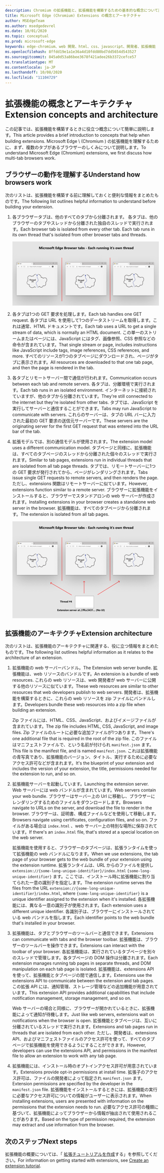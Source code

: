 ```yaml
---
description: Chromium の拡張機能と、拡張機能を構築するための基本的な概念について説明します。
title: Microsoft Edge (Chromium) Extensions の概念とアーキテクチャ
author: MSEdgeTeam
ms.author: msedgedevrel
ms.date: 10/01/2020
ms.topic: conceptual
ms.prod: microsoft-edge
keywords: edge-chromium、web 開発、html、css、javascript、開発者、拡張機能
ms.openlocfilehash: 8ffdd19e1a1e36a4d10fdd80bd7dd5654d543527
ms.sourcegitcommit: 845a0d53a86bee3678f421adee26b3372cefce57
ms.translationtype: MT
ms.contentlocale: ja-JP
ms.lasthandoff: 10/08/2020
ms.locfileid: "11104729"
---
```

# <span data-ttu-id="c54f9-104">拡張機能の概念とアーキテクチャ</span><span class="sxs-lookup"><span data-stu-id="c54f9-104">Extension concepts and architecture</span></span>

<span data-ttu-id="c54f9-105">この記事では、拡張機能を構築するときに役立つ概念について簡単に説明します。</span><span class="sxs-lookup"><span data-stu-id="c54f9-105">This article provides a brief introduction to concepts that help when building extensions.</span></span> <span data-ttu-id="c54f9-106">Microsoft Edge \ (Chromium \) の拡張機能を理解するために、まず、複数のタブがあるブラウザーのしくみについて説明します。</span><span class="sxs-lookup"><span data-stu-id="c54f9-106">To understand Microsoft Edge \(Chromium\) extensions, we first discuss how multi-tab browsers work.</span></span>


## <span data-ttu-id="c54f9-107">ブラウザーの動作を理解する</span><span class="sxs-lookup"><span data-stu-id="c54f9-107">Understand how browsers work</span></span>

<span data-ttu-id="c54f9-108">次のリストは、拡張機能を構築する前に理解しておくと便利な情報をまとめたものです。</span><span class="sxs-lookup"><span data-stu-id="c54f9-108">The following list outlines helpful information to understand before building your extension.</span></span>

1.  <span data-ttu-id="c54f9-109">各ブラウザータブは、他のすべてのタブから分離されます。 各タブは、他のブラウザーのタブやスレッドから分離された独自のスレッドで実行されます。</span><span class="sxs-lookup"><span data-stu-id="c54f9-109">Each browser tab is isolated from every other tab.  Each tab runs in its own thread that's isolated from other browser tabs and threads.</span></span>

    ![[ブラウザー] タブごとに1つのスレッド](media/index-image1-browsertabs.png)  

2.  <span data-ttu-id="c54f9-111">各タブは1つの GET 要求を処理します。</span><span class="sxs-lookup"><span data-stu-id="c54f9-111">Each tab handles one GET request.</span></span>  <span data-ttu-id="c54f9-112">各タブは URL を使用して1つのデータストリームを取得します。これは通常、HTML ドキュメントです。</span><span class="sxs-lookup"><span data-stu-id="c54f9-112">Each tab uses a URL to get a single stream of data, which is normally an HTML document.</span></span>  <span data-ttu-id="c54f9-113">この単一のストリームまたはページには、JavaScript にはタグ、画像参照、CSS 参照などの命令が含まれています。</span><span class="sxs-lookup"><span data-stu-id="c54f9-113">That single stream or page, includes instructions like JavaScript include tags, image references, CSS references, and more.</span></span>  <span data-ttu-id="c54f9-114">すべてのリソースが1つのタブページにダウンロードされ、ページがタブに表示されます。</span><span class="sxs-lookup"><span data-stu-id="c54f9-114">All resources are downloaded to that one tab page, and then the page is rendered in the tab.</span></span>  

3.  <span data-ttu-id="c54f9-115">各タブとリモートサーバー間で通信が行われます。</span><span class="sxs-lookup"><span data-stu-id="c54f9-115">Communication occurs between each tab and remote servers.</span></span>  <span data-ttu-id="c54f9-116">各タブは、分離環境で実行されます。</span><span class="sxs-lookup"><span data-stu-id="c54f9-116">Each tab runs in an isolated environment.</span></span> <span data-ttu-id="c54f9-117">インターネットに接続されていますが、他のタブから分離されています。</span><span class="sxs-lookup"><span data-stu-id="c54f9-117">They're still connected to the internet but they're isolated from other tabs.</span></span>  <span data-ttu-id="c54f9-118">タブでは、JavaScript を実行してサーバーと通信することができます。</span><span class="sxs-lookup"><span data-stu-id="c54f9-118">Tabs may run JavaScript to communicate with servers.</span></span> <span data-ttu-id="c54f9-119">これらのサーバーは、タブの URL バーに入力された最初の GET 要求の送信元サーバーです。</span><span class="sxs-lookup"><span data-stu-id="c54f9-119">These servers are the originating server for the first GET request that was entered into the URL bar of the tab.</span></span>  

4.  <span data-ttu-id="c54f9-120">拡張モデルでは、別の通信モデルが使用されます。</span><span class="sxs-lookup"><span data-stu-id="c54f9-120">The extension model uses a different communication model.</span></span>  <span data-ttu-id="c54f9-121">タブページと同様に、拡張機能は、すべてのタブページのスレッドから分離された個々のスレッドで実行されます。</span><span class="sxs-lookup"><span data-stu-id="c54f9-121">Similar to tab pages, extensions run in individual threads that are isolated from all tab page threads.</span></span>  <span data-ttu-id="c54f9-122">タブでは、リモートサーバーに1つの GET 要求が発行されてから、ページがレンダリングされます。</span><span class="sxs-lookup"><span data-stu-id="c54f9-122">Tabs issue single GET requests to remote servers, and then renders the page.</span></span> <span data-ttu-id="c54f9-123">ただし、extensions 関数はリモートサーバーに似ています。</span><span class="sxs-lookup"><span data-stu-id="c54f9-123">However, extensions function similar to a remote server.</span></span> <span data-ttu-id="c54f9-124">ブラウザーに拡張機能をインストールすると、ブラウザーでスタンドアロンの web サーバーが作成されます。</span><span class="sxs-lookup"><span data-stu-id="c54f9-124">Installing extensions in your browser creates a standalone web server in the browser.</span></span> <span data-ttu-id="c54f9-125">拡張機能は、すべてのタブページから分離されます。</span><span class="sxs-lookup"><span data-stu-id="c54f9-125">The extension is isolated from all tab pages.</span></span>  

    ![拡張機能で異なる通信モデルを使用する](media/index-image3-upsidedown.png)  

## <span data-ttu-id="c54f9-127">拡張機能のアーキテクチャ</span><span class="sxs-lookup"><span data-stu-id="c54f9-127">Extension architecture</span></span>

<span data-ttu-id="c54f9-128">次のリストは、拡張機能のアーキテクチャに関連する、役に立つ情報をまとめたものです。</span><span class="sxs-lookup"><span data-stu-id="c54f9-128">The following list outlines helpful information as it relates to the architecture of an extension.</span></span>  

1.  <span data-ttu-id="c54f9-129">拡張機能の web サーバーバンドル。</span><span class="sxs-lookup"><span data-stu-id="c54f9-129">The Extension web server bundle.</span></span>  <span data-ttu-id="c54f9-130">拡張機能は、web リソースのバンドルです。</span><span class="sxs-lookup"><span data-stu-id="c54f9-130">An extension is a bundle of web resources.</span></span> <span data-ttu-id="c54f9-131">これらの web リソースは、web 開発者が web サーバーに公開する他のリソースに似ています。</span><span class="sxs-lookup"><span data-stu-id="c54f9-131">These web resources are similar to other resources that web developers publish to web servers.</span></span> <span data-ttu-id="c54f9-132">開発者は、拡張機能を構築するときに、これらの web リソースを zip ファイルにバンドルします。</span><span class="sxs-lookup"><span data-stu-id="c54f9-132">Developers bundle these web resources into a zip file when building an extension.</span></span>
    
    <span data-ttu-id="c54f9-133">Zip ファイルには、HTML、CSS、JavaScript、およびイメージファイルが含まれています。</span><span class="sxs-lookup"><span data-stu-id="c54f9-133">The zip file includes HTML, CSS, JavaScript, and image files.</span></span>  <span data-ttu-id="c54f9-134">Zip ファイルのルートに必要な追加ファイルが1つあります。</span><span class="sxs-lookup"><span data-stu-id="c54f9-134">There's one additional file that is required in the root of the zip file.</span></span> <span data-ttu-id="c54f9-135">このファイルはマニフェストファイルで、という名前が付けられ `manifest.json` ます。</span><span class="sxs-lookup"><span data-stu-id="c54f9-135">This file is the manifest file, and is named `manifest.json`.</span></span>  <span data-ttu-id="c54f9-136">これは拡張機能の青写真であり、拡張機能のバージョン、タイトル、実行するために必要なアクセス許可などが含まれます。</span><span class="sxs-lookup"><span data-stu-id="c54f9-136">It's the blueprint of  your extension and includes the version of your extension, the title, permissions needed for the extension to run, and so on.</span></span>

2.  <span data-ttu-id="c54f9-137">拡張機能サーバーを起動しています。</span><span class="sxs-lookup"><span data-stu-id="c54f9-137">Launching the extension server.</span></span>  <span data-ttu-id="c54f9-138">Web サーバーには web バンドルが含まれています。</span><span class="sxs-lookup"><span data-stu-id="c54f9-138">Web servers contain your web bundle.</span></span> <span data-ttu-id="c54f9-139">ブラウザーはサーバー上の Url に移動し、ブラウザーにレンダリングするためのファイルをダウンロードします。</span><span class="sxs-lookup"><span data-stu-id="c54f9-139">Browsers navigate to URLs on the server, and download the file to render in the browser.</span></span> <span data-ttu-id="c54f9-140">ブラウザーは、証明書、構成ファイルなどを使用して移動します。</span><span class="sxs-lookup"><span data-stu-id="c54f9-140">Browsers navigate using certificates, configuration files, and so on.</span></span>  <span data-ttu-id="c54f9-141">ファイルがある場合は `index.html` 、web サーバー上の特別な場所に保存されています。</span><span class="sxs-lookup"><span data-stu-id="c54f9-141">If there's an `index.html` file, that's stored at a special location on the web server.</span></span>  

    <span data-ttu-id="c54f9-142">拡張機能を使用すると、ブラウザーのタブページは、拡張ランタイムを使って拡張機能の web バンドルになります。</span><span class="sxs-lookup"><span data-stu-id="c54f9-142">When we use extensions, the tab page of your browser gets to the web bundle of your extension using the extension runtime.</span></span>  <span data-ttu-id="c54f9-143">拡張ランタイムは、URL からのファイルを提供し `extension://{some-long-unique-identifier}/index.html` `{some-long-unique-identifier}` ます。ここでは、インストール時に拡張機能に割り当てられた一意の識別子を指定します。</span><span class="sxs-lookup"><span data-stu-id="c54f9-143">The extension runtime serves the files from the URL `extension://{some-long-unique-identifier}/index.html`, where `{some-long-unique-identifier}` is a unique identifier assigned to the extension when it's installed.</span></span>  <span data-ttu-id="c54f9-144">各拡張機能には、異なる一意の識別子が使用されます。</span><span class="sxs-lookup"><span data-stu-id="c54f9-144">Each extension uses a different unique identifier.</span></span> <span data-ttu-id="c54f9-145">各識別子は、ブラウザーにインストールされている web バンドルを指します。</span><span class="sxs-lookup"><span data-stu-id="c54f9-145">Each identifier points to the web bundle that's installed in your browser.</span></span>   

3.  <span data-ttu-id="c54f9-146">拡張機能は、タブとブラウザーのツールバーと通信できます。</span><span class="sxs-lookup"><span data-stu-id="c54f9-146">Extensions can communicate with tabs and the browser toolbar.</span></span>   <span data-ttu-id="c54f9-147">拡張機能は、ブラウザーのツールバーを操作できます。</span><span class="sxs-lookup"><span data-stu-id="c54f9-147">Extensions can interact with the toolbar of your browser.</span></span> <span data-ttu-id="c54f9-148">各拡張機能は、実行されているタブページを別々のスレッドで管理します。各タブページの DOM 操作は分離されます。</span><span class="sxs-lookup"><span data-stu-id="c54f9-148">Each extension manages running tab pages in separate threads, and DOM manipulation on each tab page is isolated.</span></span>  <span data-ttu-id="c54f9-149">拡張機能は、extensions API を使って、拡張機能とタブページの間で通信します。</span><span class="sxs-lookup"><span data-stu-id="c54f9-149">Extensions use the extensions API to communicate between the extension and tab pages.</span></span>  <span data-ttu-id="c54f9-150">この拡張 API には、通知管理、ストレージ管理などの追加機能が用意されています。</span><span class="sxs-lookup"><span data-stu-id="c54f9-150">This extension API provides additional capabilities that include notification management, storage management, and so on.</span></span>  

    <span data-ttu-id="c54f9-151">Web サーバーの場合と同様に、ブラウザーが開かれているときに、拡張機能によって通知が待機します。</span><span class="sxs-lookup"><span data-stu-id="c54f9-151">Just like web servers, extensions wait on notifications when the browser is open.</span></span>  <span data-ttu-id="c54f9-152">拡張機能とタブページは、互いに分離されているスレッドで実行されます。</span><span class="sxs-lookup"><span data-stu-id="c54f9-152">Extensions and tab pages run in threads that are isolated from each other.</span></span> <span data-ttu-id="c54f9-153">ただし、開発者は、extensions API、およびマニフェストファイルのアクセス許可を使って、すべてのタブページで拡張機能を使用できるようにすることができます。</span><span class="sxs-lookup"><span data-stu-id="c54f9-153">However, developers can use the extensions API, and permissions in the manifest file to allow an extension to work with any tab page.</span></span>  

4. <span data-ttu-id="c54f9-154">拡張機能には、インストール時のオプトインアクセス許可が用意されています。</span><span class="sxs-lookup"><span data-stu-id="c54f9-154">Extensions provide opt-in permissions at install time.</span></span>  <span data-ttu-id="c54f9-155">拡張子のアクセス許可は、ファイルの開発者によって指定され `manifest.json` ます。</span><span class="sxs-lookup"><span data-stu-id="c54f9-155">Extension permissions are specified by the developer in the `manifest.json` file.</span></span> <span data-ttu-id="c54f9-156">拡張機能をインストールするときには、拡張機能の実行に必要なアクセス許可についての情報がユーザーに表示されます。</span><span class="sxs-lookup"><span data-stu-id="c54f9-156">When installing extensions, users are presented with information on the permissions that the extension needs to run.</span></span> <span data-ttu-id="c54f9-157">必要なアクセス許可の種類に基づいて、拡張機能によってブラウザーから情報が抽出されて使用されることがあります。</span><span class="sxs-lookup"><span data-stu-id="c54f9-157">Based on the type of permission required, the extension may extract and use information from the browser.</span></span>


## <span data-ttu-id="c54f9-158">次のステップ</span><span class="sxs-lookup"><span data-stu-id="c54f9-158">Next steps</span></span>

 <span data-ttu-id="c54f9-159">拡張機能の概要については、「 [拡張チュートリアルを作成][CreateAnExtensionPart1]する」を参照してください。</span><span class="sxs-lookup"><span data-stu-id="c54f9-159">For information on getting started with extensions, see [Create an extension tutorial][CreateAnExtensionPart1].</span></span> 



<!-- image links -->  

<!-- links -->  

[CreateAnExtensionPart1]: ./part1-simple-extension.md "拡張チュートリアルを作成する-パート 1 |Microsoft ドキュメント"  